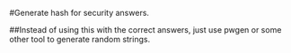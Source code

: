 #Generate hash for security answers.

##Instead of using this with the correct answers, just use pwgen or some other tool to generate random strings.
